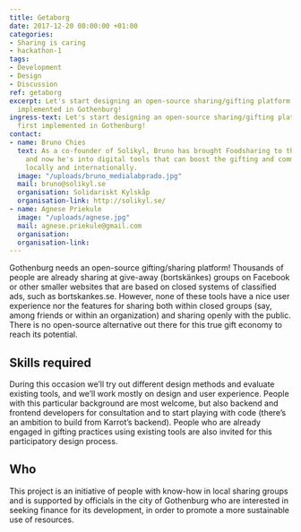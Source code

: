 ```yaml
---
title: Getaborg
date: 2017-12-20 00:00:00 +01:00
categories:
- Sharing is caring
- hackathon-1
tags:
- Development
- Design
- Discussion
ref: getaborg
excerpt: Let's start designing an open-source sharing/gifting platform to be first
  implemented in Gothenburg!
ingress-text: Let's start designing an open-source sharing/gifting platform to be
  first implemented in Gothenburg!
contact:
- name: Bruno Chies
  text: As a co-founder of Solikyl, Bruno has brought Foodsharing to the city of Gothenburg
    and now he's into digital tools that can boost the gifting and commons economy
    locally and internationally.
  image: "/uploads/bruno_medialabprado.jpg"
  mail: bruno@solikyl.se
  organisation: Solidariskt Kylskåp
  organisation-link: http://solikyl.se/
- name: Agnese Priekule
  image: "/uploads/agnese.jpg"
  mail: agnese.priekule@gmail.com
  organisation: 
  organisation-link: 
---
```


Gothenburg needs an open-source gifting/sharing platform! Thousands of people are already sharing at give-away (bortskänkes) groups on Facebook or other smaller websites that are based on closed systems of classified ads, such as bortskankes.se. However, none of these tools have a nice user experience nor the features for sharing both within closed groups (say, among friends or within an organization) and sharing openly with the public. There is no open-source alternative out there for this true gift economy to reach its potential.

## Skills required

During this occasion we’ll try out different design methods and evaluate existing tools, and we’ll work mostly on design and user experience. People with this particular background are most welcome, but also backend and frontend developers for consultation and to start playing with code (there’s an ambition to build from Karrot’s backend). People who are already engaged in gifting practices using existing tools are also invited for this participatory design process.

## Who

This project is an initiative of people with know-how in local sharing groups and is supported by officials in the city of Gothenburg who are interested in seeking finance for its development, in order to promote a more sustainable use of resources.